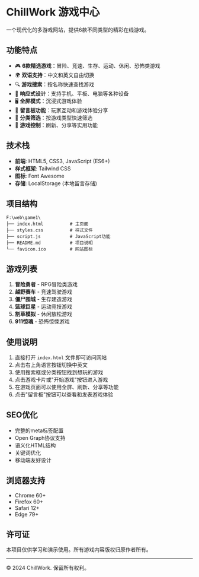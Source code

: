 # ChillWork 游戏中心

一个现代化的多游戏网站，提供6款不同类型的精彩在线游戏。

## 功能特点

- 🎮 **6款精选游戏**：冒险、竞速、生存、运动、休闲、恐怖类游戏
- 🌍 **双语支持**：中文和英文自由切换
- 🔍 **游戏搜索**：按名称快速查找游戏
- 📱 **响应式设计**：支持手机、平板、电脑等各种设备
- 🖥️ **全屏模式**：沉浸式游戏体验
- 💬 **留言板功能**：玩家互动和游戏体验分享
- 🎯 **分类筛选**：按游戏类型快速筛选
- 🔄 **游戏控制**：刷新、分享等实用功能

## 技术栈

- **前端**: HTML5, CSS3, JavaScript (ES6+)
- **样式框架**: Tailwind CSS
- **图标**: Font Awesome
- **存储**: LocalStorage (本地留言存储)

## 项目结构

```
F:\web\game1\
├── index.html          # 主页面
├── styles.css          # 样式文件
├── script.js           # JavaScript功能
├── README.md           # 项目说明
└── favicon.ico         # 网站图标
```

## 游戏列表

1. **冒险勇者** - RPG冒险类游戏
2. **越野赛车** - 竞速驾驶游戏
3. **僵尸围城** - 生存建造游戏
4. **篮球巨星** - 运动竞技游戏
5. **割草模拟** - 休闲放松游戏
6. **911惊魂** - 恐怖惊悚游戏

## 使用说明

1. 直接打开 `index.html` 文件即可访问网站
2. 点击右上角语言按钮切换中英文
3. 使用搜索框或分类按钮找到想玩的游戏
4. 点击游戏卡片或"开始游戏"按钮进入游戏
5. 在游戏页面可以使用全屏、刷新、分享等功能
6. 点击"留言板"按钮可以查看和发表游戏体验

## SEO优化

- 完整的meta标签配置
- Open Graph协议支持
- 语义化HTML结构
- 关键词优化
- 移动端友好设计

## 浏览器支持

- Chrome 60+
- Firefox 60+
- Safari 12+
- Edge 79+

## 许可证

本项目仅供学习和演示使用。所有游戏内容版权归原作者所有。

---

© 2024 ChillWork. 保留所有权利。 